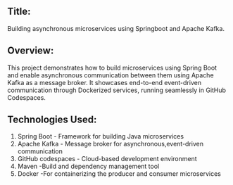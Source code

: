 ## Title:
Building asynchronous microservices using Springboot and Apache Kafka.

## Overview:

This project demonstrates how to build microservices using Spring Boot and enable asynchronous communication between them using Apache Kafka as a message broker. It showcases end-to-end event-driven communication through Dockerized services, running seamlessly in GitHub Codespaces.

## Technologies Used:

1. Spring Boot -  Framework for building Java microservices
2. Apache Kafka  - Message broker for asynchronous,event-driven communication
3. GitHub codespaces - Cloud-based development environment
4. Maven -Build and dependency management tool
5. Docker -For containerizing the producer and consumer microservices


